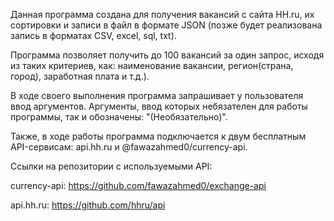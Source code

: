 Данная программа создана для получения вакансий с сайта HH.ru, их сортировки и записи в файл в формате JSON
(позже будет реализована запись в форматах CSV, excel, sql, txt).

Программа позволяет получить до 100 вакансий за один запрос, исходя из таких критериев,
как: наименование вакансии, регион(страна, город), заработная плата и т.д.).

В ходе своего выполнения программа запрашивает у пользователя ввод аргументов.
Аргументы, ввод которых небязателен для работы программы, так и обозначены: "(Необязательно)".

Также, в ходе работы программа подключается к двум бесплатным API-сервисам: api.hh.ru и @fawazahmed0/currency-api.


Ссылки на репозитории с используемыми API:

currency-api: https://github.com/fawazahmed0/exchange-api

api.hh.ru: https://github.com/hhru/api